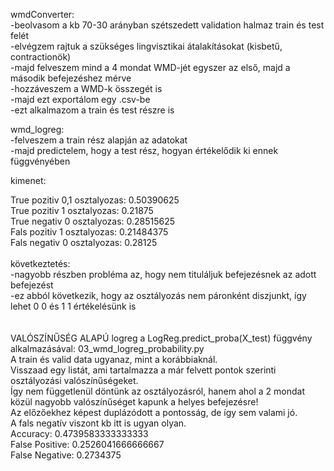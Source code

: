 wmdConverter:<br />
-beolvasom a kb 70-30 arányban szétszedett validation halmaz train és test felét<br />
-elvégzem rajtuk a szükséges lingvisztikai átalakításokat (kisbetű, contractionök)<br />
-majd felveszem mind a 4 mondat WMD-jét egyszer az első, majd a második befejezéshez mérve<br />
-hozzáveszem a WMD-k összegét is<br />
-majd ezt exportálom egy .csv-be<br />
-ezt alkalmazom a train és test részre is<br />

wmd_logreg:<br />
-felveszem a train rész alapján az adatokat<br />
-majd predictelem, hogy a test rész, hogyan értékelődik ki ennek függvényében<br />

kimenet:<br />

True pozitiv 0,1 osztalyozas: 0.50390625<br />
True pozitiv 1 osztalyozas: 0.21875<br />
True negativ 0 osztalyozas: 0.28515625<br />
Fals pozitiv 1 osztalyozas: 0.21484375<br />
Fals negativ 0 osztalyozas: 0.28125<br />
<br />
következtetés:<br />
-nagyobb részben probléma az, hogy nem tituláljuk befejezésnek az adott befejezést<br />
-ez abból következik, hogy az osztályozás nem páronként diszjunkt, így lehet 0 0 és 1 1 értékelésünk is<br />
<br/>
<br/>
VALÓSZÍNŰSÉG ALAPÚ logreg a LogReg.predict_proba(X_test) függvény alkalmazásával: 03_wmd_logreg_probability.py<br />
A train és valid data ugyanaz, mint a korábbiaknál.<br />
Visszaad egy listát, ami tartalmazza a már felvett pontok szerinti osztályozási valószínűségeket.<br />
Így nem függetlenül döntünk az osztályozásról, hanem ahol a 2 mondat közül nagyobb valószínűséget kapunk a helyes befejezésre!<br />
Az előzőekhez képest duplázódott a pontosság, de így sem valami jó.<br />
A fals negatív viszont kb itt is ugyan olyan.<br />
Accuracy: 0.4739583333333333<br />
False Positive: 0.2526041666666667<br />
False Negative: 0.2734375<br />

